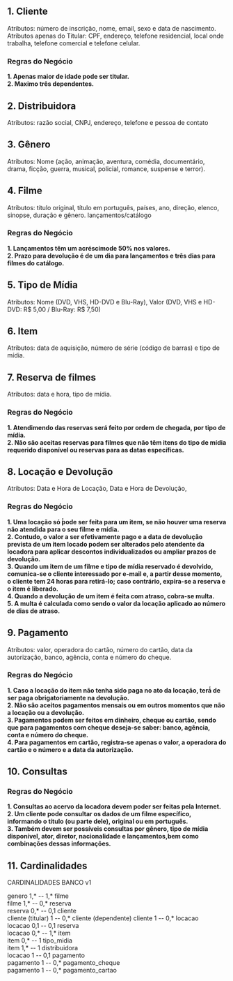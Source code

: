 ## 1. Cliente  
Atributos: número de inscrição, nome, email, sexo e data de nascimento.  
Atributos apenas do Titular: CPF, endereço, telefone residencial, local onde trabalha, telefone comercial e telefone celular.  

### Regras do Negócio  
**1. Apenas maior de idade pode ser titular.**  
**2. Maximo três dependentes.**  

## 2. Distribuidora  
Atributos: razão social, CNPJ, endereço, telefone e pessoa de contato  

## 3. Gênero  
Atributos: Nome (ação, animação, aventura, comédia, documentário, drama, ficção, guerra, musical, policial, romance, suspense e terror).  

## 4. Filme  
Atributos: título original, título em português, países, ano, direção, elenco, sinopse, duração e gênero.  lançamentos/catálogo

### Regras do Negócio  
**1. Lançamentos têm um acréscimode 50% nos valores.**  
**2. Prazo para devolução é de um dia para lançamentos e três dias para filmes do catálogo.**  

## 5. Tipo de Mídia  
Atributos: Nome (DVD, VHS, HD-DVD e Blu-Ray), Valor (DVD, VHS e HD-DVD: R$ 5,00 / Blu-Ray: R$ 7,50)  

## 6. Item  
Atributos: data de aquisição, número de série (código de barras) e tipo de mídia.  

## 7. Reserva de filmes  
Atributos: data e hora, tipo de mídia.  

### Regras do Negócio  
**1. Atendimendo das reservas será feito por ordem de chegada, por tipo de mídia.**  
**2. Não são aceitas reservas para filmes que não têm itens do tipo de mídia requerido disponível ou reservas para as datas específicas.**  

## 8. Locação e Devolução  
Atributos: Data e Hora de Locação, Data e Hora de Devolução, 

### Regras do Negócio  
**1. Uma locação só ́́pode ser feita para um item, se não houver uma reserva não atendida para o seu filme e mídia.**  
**2. Contudo, o valor a ser efetivamente pago e a data de devolução prevista de um item locado podem ser alterados pelo atendente da locadora para aplicar descontos individualizados ou ampliar prazos de devolução.**  
**3. Quando um item de um filme e tipo de mídia reservado é devolvido, comunica-se o cliente interessado por e-mail e, a partir desse momento, o cliente tem 24 horas para retirá-lo; caso contrário, expira-se a reserva e o item é liberado.**  
**4. Quando a devolução de um item é feita com atraso, cobra-se multa.**  
**5. A multa é calculada como sendo o valor da locação aplicado ao número de dias de atraso.**  

## 9. Pagamento  
Atributos: valor, operadora do cartão, número do cartão, data da autorização, banco, agência, conta e número do cheque. 

### Regras do Negócio  
**1. Caso a locação do item não tenha sido paga no ato da locação, terá́ de ser paga obrigatoriamente na devolução.**  
**2. Não são aceitos pagamentos mensais ou em outros momentos que não a locação ou a devolução.**  
**3. Pagamentos podem ser feitos em dinheiro, cheque ou cartão, sendo que para pagamentos com cheque deseja-se saber: banco, agência, conta e número do cheque.**  
**4. Para pagamentos em cartão, registra-se apenas o valor, a operadora do cartão e o número e a data da autorização.**  

## 10. Consultas  
  
### Regras do Negócio  
**1. Consultas ao acervo da locadora devem poder ser feitas pela Internet.**  
**2. Um cliente pode consultar os dados de um filme específico, informando o título (ou parte dele), original ou em português.**  
**3. Também devem ser possíveis consultas por gênero, tipo de mídia disponível, ator, diretor, nacionalidade e lançamentos,bem como combinações dessas informações.**  

## 11. Cardinalidades  
CARDINALIDADES BANCO v1  

genero 1,* 		    -- 		1,* filme  
filme 1,* 		    -- 		0,* reserva  
reserva 0,*		    -- 		0,1	cliente   
cliente (titular) 1 --      0,* cliente (dependente)
cliente 1 		    -- 		0,*	locacao  
locacao 0,1 	    -- 		0,1 reserva  
locacao 0,* 	    -- 		1,* item  
item 0,* 		    -- 		1 	tipo_midia  
item 1,* 		    -- 		1 	distribuidora  
locacao	1           --      0,1 pagamento  
pagamento 1		    -- 		0,* pagamento_cheque  
pagamento 1 	    --		0,* pagamento_cartao  

